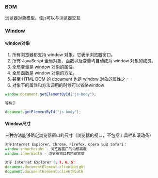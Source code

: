 ### BOM
浏览器对象模型。使js可以与浏览器交互

### Window

#### window对象

1. 所有浏览器都支持 window 对象。它表示浏览器窗口。
2. 所有 JavaScript 全局对象、函数以及变量均自动成为 window 对象的成员。
3. 全局变量是 window 对象的属性。
4. 全局函数是 window 对象的方法。
5. 甚至 HTML DOM 的 document 也是 window 对象的属性之一
6. 对象下的属性和方法调用的时候可以省略window

```js
window.document.getElementById("js-body");

等价于

document.getElementById("js-body");
```

#### Window尺寸
三种方法能够确定浏览器窗口的尺寸（浏览器的视口，不包括工具栏和滚动条）

```js
对于Internet Explorer、Chrome、Firefox、Opera 以及 Safari：
window.innerHeight - 浏览器窗口的内部高度
window.innerWidth - 浏览器窗口的内部宽度

对于 Internet Explorer 8、7、6、5：
document.documentElement.clientHeight
document.documentElement.clientWidth


```